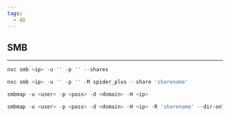 ```yaml
---
tags:
  - AD
---
```


## SMB 
___
```PowerShell
nxc smb <ip> -u '' -p '' --shares
```
```PowerShell
nxc smb <ip> -u '' -p '' -M spider_plus --share 'sharename'
```
```PowerShell
smbmap -u <user> -p <pass> -d <domain> -H <ip>
```
```PowerShell
smbmap -u <user> -p <pass> -d <domain> -H <ip> -R 'sharename' --dir-only
```

